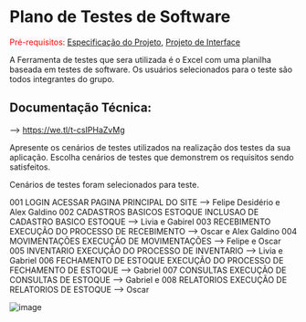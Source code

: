 # Plano de Testes de Software

<span style="color:red">Pré-requisitos: <a href="2-Especificação do Projeto.md"> Especificação do Projeto</a></span>, <a href="3-Projeto de Interface.md"> Projeto de Interface</a>


A Ferramenta de testes que sera utilizada é o Excel com uma planilha baseada em testes de software.
Os usuários selecionados para o teste são todos integrantes do grupo.


<span style="color:red"> <h2>Documentação Técnica:</h2> --> https://we.tl/t-csIPHaZvMg




Apresente os cenários de testes utilizados na realização dos testes da sua aplicação. Escolha cenários de testes que demonstrem os requisitos sendo satisfeitos.

Cenários de testes foram selecionados para teste. 
 

001	LOGIN	ACESSAR PAGINA PRINCIPAL DO SITE	 --> Felipe Desidério e Alex Galdino
002	CADASTROS BASICOS ESTOQUE	INCLUSAO DE CADASTRO BASICO ESTOQUE	 --> Livia e Gabirel
003	RECEBIMENTO	EXECUÇÃO DO PROCESSO DE RECEBIMENTO	--> Oscar e Alex Galdino
004	MOVIMENTAÇÕES	EXECUÇÃO DE MOVIMENTAÇÕES	--> Felipe e Oscar
005	INVENTARIO	EXECUÇÃO DO PROCESSO DE INVENTARIO	--> Livia e Gabriel
006	FECHAMENTO DE ESTOQUE	EXECUÇÃO DO PROCESSO DE FECHAMENTO DE ESTOQUE	--> Gabriel
007	CONSULTAS	EXECUÇÃO DE CONSULTAS DE ESTOQUE	--> Gabriel e 
008	RELATORIOS	EXECUÇÃO DE RELATORIOS DE ESTOQUE	--> Oscar 
 
![image](https://user-images.githubusercontent.com/41959890/138696004-e73b3369-e1ce-45e2-a136-e2afeb9296d1.png)

